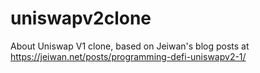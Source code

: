 # uniswapv2clone
About Uniswap V1 clone, based on Jeiwan's blog posts at https://jeiwan.net/posts/programming-defi-uniswapv2-1/
